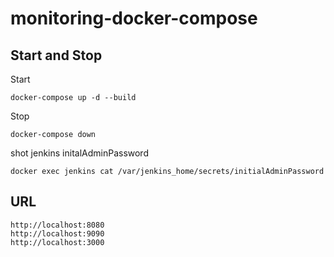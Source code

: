# monitoring-docker-compose

## Start and Stop
Start
```
docker-compose up -d --build
```
Stop
```
docker-compose down
```

shot jenkins initalAdminPassword
```
docker exec jenkins cat /var/jenkins_home/secrets/initialAdminPassword
```

## URL  
```
http://localhost:8080  
http://localhost:9090  
http://localhost:3000  
```
